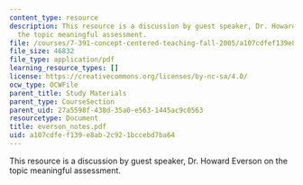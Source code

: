 ```yaml
---
content_type: resource
description: This resource is a discussion by guest speaker, Dr. Howard Everson on
  the topic meaningful assessment.
file: /courses/7-391-concept-centered-teaching-fall-2005/a107cdfef139e8ab2c921bccebd7ba64_everson_notes.pdf
file_size: 46832
file_type: application/pdf
learning_resource_types: []
license: https://creativecommons.org/licenses/by-nc-sa/4.0/
ocw_type: OCWFile
parent_title: Study Materials
parent_type: CourseSection
parent_uid: 27a5598f-438d-35a0-e563-1445ac9c0563
resourcetype: Document
title: everson_notes.pdf
uid: a107cdfe-f139-e8ab-2c92-1bccebd7ba64
---
```

This resource is a discussion by guest speaker, Dr. Howard Everson on the topic meaningful assessment.